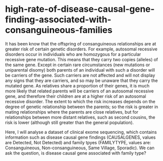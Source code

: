 
# high-rate-of-disease-causal-gene-finding-associated-with-consanguineous-families

It has been know that the offspring of consanguineous relationships are at greater risk of certain genetic disorders. For example, autosomal recessive disorders occur in individuals who are homozygous for a particular recessive gene mutation. This means that they carry two copies (alleles) of the same gene. Except in certain rare circumstances (new mutations or uniparental disomy) both parents of an individual with such a disorder will be carriers of the gene. Such carriers are not affected and will not display any signs that they are carriers, and so may be unaware that they carry the mutated gene. As relatives share a proportion of their genes, it is much more likely that related parents will be carriers of an autosomal recessive gene, and therefore their children are at a higher risk of an autosomal recessive disorder. The extent to which the risk increases depends on the degree of genetic relationship between the parents; so the risk is greater in mating relationships where the parents are close relatives, but for relationships between more distant relatives, such as second cousins, the risk is lower (although still greater than the general population).

Here, I will analyse a dataset of clinical exome sequencing, which contains information such as disease causal gene findings (CAUSALGENES, values are Detected, Not Detected) and family tpyes (FAMILYTYPE, values are: Consanguineous, Non-consanguineous, Same Village, Sporadic). We can ask the question, is disease causal gene associated with family type?
